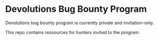 # Devolutions Bug Bounty Program

Devolutions bug bounty program is currently private and invitation-only.

This repo contains ressources for hunters invited to the program.